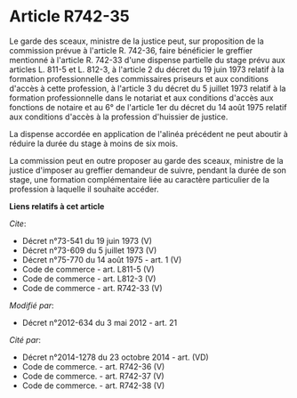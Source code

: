 # Article R742-35

Le garde des sceaux, ministre de la justice peut, sur proposition de la commission prévue à l'article R. 742-36, faire
bénéficier le greffier mentionné à l'article R. 742-33 d'une dispense partielle du stage prévu aux articles L. 811-5 et L.
812-3, à l'article 2 du décret du 19 juin 1973 relatif à la formation professionnelle des commissaires priseurs et aux
conditions d'accès à cette profession, à l'article 3 du décret du 5 juillet 1973 relatif à la formation professionnelle dans
le notariat et aux conditions d'accès aux fonctions de notaire et au 6° de l'article 1er du décret du 14 août 1975 relatif
aux conditions d'accès à la profession d'huissier de justice. 

La dispense accordée en application de l'alinéa précédent ne peut aboutir à réduire la durée du stage à moins de six mois. 

La commission peut en outre proposer au garde des sceaux, ministre de la justice d'imposer au greffier demandeur de suivre,
pendant la durée de son stage, une formation complémentaire liée au caractère particulier de la profession à laquelle il
souhaite accéder.

**Liens relatifs à cet article**

_Cite_:

  - Décret n°73-541 du 19 juin 1973 (V)
  - Décret n°73-609 du 5 juillet 1973 (V)
  - Décret n°75-770 du 14 août 1975 - art. 1 (V)
  - Code de commerce - art. L811-5 (V)
  - Code de commerce - art. L812-3 (V)
  - Code de commerce - art. R742-33 (V)

_Modifié par_:

  - Décret n°2012-634 du 3 mai 2012 - art. 21

_Cité par_:

  - Décret n°2014-1278 du 23 octobre 2014 - art. (VD)
  - Code de commerce. - art. R742-36 (V)
  - Code de commerce. - art. R742-37 (V)
  - Code de commerce. - art. R742-38 (V)
